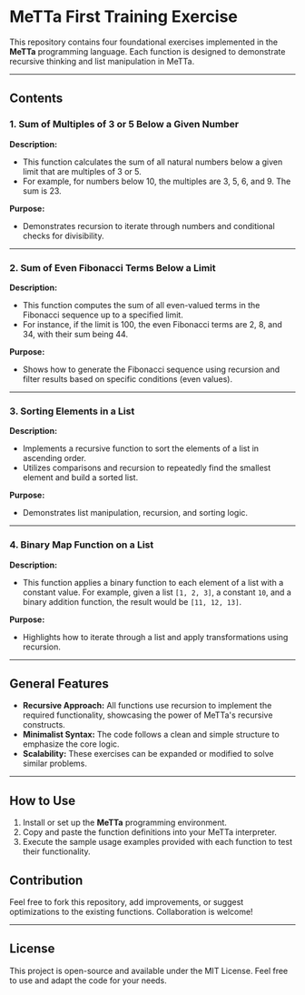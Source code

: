# MeTTa First Training Exercise

This repository contains four foundational exercises implemented in the **MeTTa** programming language. Each function is designed to demonstrate recursive thinking and list manipulation in MeTTa.

---

## Contents

### 1. Sum of Multiples of 3 or 5 Below a Given Number
**Description:**
- This function calculates the sum of all natural numbers below a given limit that are multiples of 3 or 5.
- For example, for numbers below 10, the multiples are 3, 5, 6, and 9. The sum is 23.

**Purpose:**
- Demonstrates recursion to iterate through numbers and conditional checks for divisibility.

---

### 2. Sum of Even Fibonacci Terms Below a Limit
**Description:**
- This function computes the sum of all even-valued terms in the Fibonacci sequence up to a specified limit.
- For instance, if the limit is 100, the even Fibonacci terms are 2, 8, and 34, with their sum being 44.

**Purpose:**
- Shows how to generate the Fibonacci sequence using recursion and filter results based on specific conditions (even values).

---

### 3. Sorting Elements in a List
**Description:**
- Implements a recursive function to sort the elements of a list in ascending order.
- Utilizes comparisons and recursion to repeatedly find the smallest element and build a sorted list.

**Purpose:**
- Demonstrates list manipulation, recursion, and sorting logic.

---

### 4. Binary Map Function on a List
**Description:**
- This function applies a binary function to each element of a list with a constant value. For example, given a list `[1, 2, 3]`, a constant `10`, and a binary addition function, the result would be `[11, 12, 13]`.

**Purpose:**
- Highlights how to iterate through a list and apply transformations using recursion.

---

## General Features
- **Recursive Approach:** All functions use recursion to implement the required functionality, showcasing the power of MeTTa's recursive constructs.
- **Minimalist Syntax:** The code follows a clean and simple structure to emphasize the core logic.
- **Scalability:** These exercises can be expanded or modified to solve similar problems.

---

## How to Use
1. Install or set up the **MeTTa** programming environment.
2. Copy and paste the function definitions into your MeTTa interpreter.
3. Execute the sample usage examples provided with each function to test their functionality.

## Contribution
Feel free to fork this repository, add improvements, or suggest optimizations to the existing functions. Collaboration is welcome!

---

## License
This project is open-source and available under the MIT License. Feel free to use and adapt the code for your needs.

